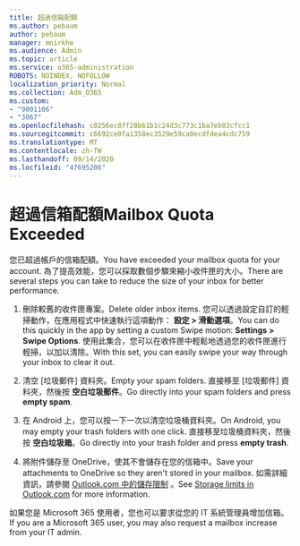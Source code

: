 ```yaml
---
title: 超過信箱配額
ms.author: pebaum
author: pebaum
manager: mnirkhe
ms.audience: Admin
ms.topic: article
ms.service: o365-administration
ROBOTS: NOINDEX, NOFOLLOW
localization_priority: Normal
ms.collection: Adm_O365
ms.custom:
- "9001106"
- "3067"
ms.openlocfilehash: c0256ec8ff28b61b1c24d3c773c1ba7eb03cfcc1
ms.sourcegitcommit: c6692ce0fa1358ec3529e59ca0ecdfdea4cdc759
ms.translationtype: MT
ms.contentlocale: zh-TW
ms.lasthandoff: 09/14/2020
ms.locfileid: "47695206"
---
```

# <a name="mailbox-quota-exceeded"></a><span data-ttu-id="d0a21-102">超過信箱配額</span><span class="sxs-lookup"><span data-stu-id="d0a21-102">Mailbox Quota Exceeded</span></span>

<span data-ttu-id="d0a21-103">您已超過帳戶的信箱配額。</span><span class="sxs-lookup"><span data-stu-id="d0a21-103">You have exceeded your mailbox quota for your account.</span></span> <span data-ttu-id="d0a21-104">為了提高效能，您可以採取數個步驟來縮小收件匣的大小。</span><span class="sxs-lookup"><span data-stu-id="d0a21-104">There are several steps you can take to reduce the size of your inbox for better performance.</span></span>

1. <span data-ttu-id="d0a21-105">刪除較舊的收件匣專案。</span><span class="sxs-lookup"><span data-stu-id="d0a21-105">Delete older inbox items.</span></span> <span data-ttu-id="d0a21-106">您可以透過設定自訂的輕掃動作，在應用程式中快速執行這項動作： **設定 > 滑動選項**。</span><span class="sxs-lookup"><span data-stu-id="d0a21-106">You can do this quickly in the app by setting a custom Swipe motion: **Settings > Swipe Options**.</span></span> <span data-ttu-id="d0a21-107">使用此集合，您可以在收件匣中輕鬆地透過您的收件匣進行輕掃，以加以清除。</span><span class="sxs-lookup"><span data-stu-id="d0a21-107">With this set, you can easily swipe your way through your inbox to clear it out.</span></span>

2. <span data-ttu-id="d0a21-108">清空 [垃圾郵件] 資料夾。</span><span class="sxs-lookup"><span data-stu-id="d0a21-108">Empty your spam folders.</span></span> <span data-ttu-id="d0a21-109">直接移至 [垃圾郵件] 資料夾，然後按 **空白垃圾郵件**。</span><span class="sxs-lookup"><span data-stu-id="d0a21-109">Go directly into your spam folders and press **empty spam**.</span></span>

3. <span data-ttu-id="d0a21-110">在 Android 上，您可以按一下一次以清空垃圾桶資料夾。</span><span class="sxs-lookup"><span data-stu-id="d0a21-110">On Android, you may empty your trash folders with one click.</span></span> <span data-ttu-id="d0a21-111">直接移至垃圾桶資料夾，然後按 **空白垃圾箱**。</span><span class="sxs-lookup"><span data-stu-id="d0a21-111">Go directly into your trash folder and press **empty trash**.</span></span> 

4. <span data-ttu-id="d0a21-112">將附件儲存至 OneDrive，使其不會儲存在您的信箱中。</span><span class="sxs-lookup"><span data-stu-id="d0a21-112">Save your attachments to OneDrive so they aren't stored in your mailbox.</span></span> <span data-ttu-id="d0a21-113">如需詳細資訊，請參閱 [Outlook.com 中的儲存限制](https://support.office.com/article/storage-limits-in-outlook-com-7ac99134-69e5-4619-ac0b-2d313bba5e9e) 。</span><span class="sxs-lookup"><span data-stu-id="d0a21-113">See [Storage limits in Outlook.com](https://support.office.com/article/storage-limits-in-outlook-com-7ac99134-69e5-4619-ac0b-2d313bba5e9e) for more information.</span></span> 

<span data-ttu-id="d0a21-114">如果您是 Microsoft 365 使用者，您也可以要求從您的 IT 系統管理員增加信箱。</span><span class="sxs-lookup"><span data-stu-id="d0a21-114">If you are a Microsoft 365 user, you may also request a mailbox increase from your IT admin.</span></span>